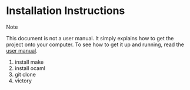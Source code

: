 # Installation Instructions

> [!NOTE]
> This document is not a user manual. 
> It simply explains how to get the project onto your computer.
> To see how to get it up and running, read the [user manual](docs/user_manual.md).

1. install make
2. install ocaml
3. git clone
4. victory
